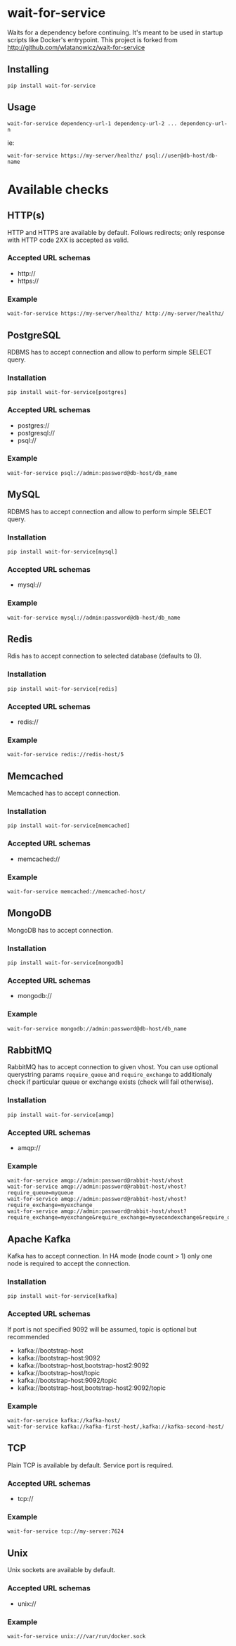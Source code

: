 # wait-for-service

Waits for a dependency before continuing. It's meant to be used in startup scripts like Docker's entrypoint.
This project is forked from <http://github.com/wlatanowicz/wait-for-service>

## Installing

```
pip install wait-for-service
```

## Usage

```
wait-for-service dependency-url-1 dependency-url-2 ... dependency-url-n
```

ie:

```
wait-for-service https://my-server/healthz/ psql://user@db-host/db-name
```

# Available checks

## HTTP(s)

HTTP and HTTPS are available by default. Follows redirects; only response with HTTP code 2XX is accepted as valid.

### Accepted URL schemas

* http://
* https://

### Example

```
wait-for-service https://my-server/healthz/ http://my-server/healthz/
```

## PostgreSQL

RDBMS has to accept connection and allow to perform simple SELECT query.

### Installation

```
pip install wait-for-service[postgres]
```

### Accepted URL schemas

* postgres://
* postgresql://
* psql://

### Example

```
wait-for-service psql://admin:password@db-host/db_name
```

## MySQL

RDBMS has to accept connection and allow to perform simple SELECT query.

### Installation

```
pip install wait-for-service[mysql]
```

### Accepted URL schemas

* mysql://

### Example

```
wait-for-service mysql://admin:password@db-host/db_name
```

## Redis

Rdis has to accept connection to selected database (defaults to 0).

### Installation

```
pip install wait-for-service[redis]
```

### Accepted URL schemas

* redis://

### Example

```
wait-for-service redis://redis-host/5
```

## Memcached

Memcached has to accept connection.

### Installation

```
pip install wait-for-service[memcached]
```

### Accepted URL schemas

* memcached://

### Example

```
wait-for-service memcached://memcached-host/
```

## MongoDB

MongoDB has to accept connection.

### Installation

```
pip install wait-for-service[mongodb]
```

### Accepted URL schemas

* mongodb://

### Example

```
wait-for-service mongodb://admin:password@db-host/db_name
```

## RabbitMQ

RabbitMQ has to accept connection to given vhost. You can use optional querystring params `require_queue` and `require_exchange` to additionaly check if particular queue or exchange exists (check will fail otherwise).

### Installation

```
pip install wait-for-service[amqp]
```

### Accepted URL schemas

* amqp://

### Example

```
wait-for-service amqp://admin:password@rabbit-host/vhost
wait-for-service amqp://admin:password@rabbit-host/vhost?require_queue=myqueue
wait-for-service amqp://admin:password@rabbit-host/vhost?require_exchange=myexchange
wait-for-service amqp://admin:password@rabbit-host/vhost?require_exchange=myexchange&require_exchange=mysecondexchange&require_queue=myqueue&require_queue=mysecondqueue
```

## Apache Kafka

Kafka has to accept connection. In HA mode (node count > 1) only one node is required to accept the connection.

### Installation

```
pip install wait-for-service[kafka]
```

### Accepted URL schemas

If port is not specified 9092 will be assumed, topic is optional but recommended

* kafka://bootstrap-host
* kafka://bootstrap-host:9092
* kafka://bootstrap-host,bootstrap-host2:9092
* kafka://bootstrap-host/topic
* kafka://bootstrap-host:9092/topic
* kafka://bootstrap-host,bootstrap-host2:9092/topic

### Example

```
wait-for-service kafka://kafka-host/
wait-for-service kafka://kafka-first-host/,kafka://kafka-second-host/
```

## TCP

Plain TCP is available by default. Service port is required.

### Accepted URL schemas

* tcp://

### Example

```
wait-for-service tcp://my-server:7624
```

## Unix

Unix sockets are available by default.

### Accepted URL schemas

* unix://

### Example

```
wait-for-service unix:///var/run/docker.sock
```
